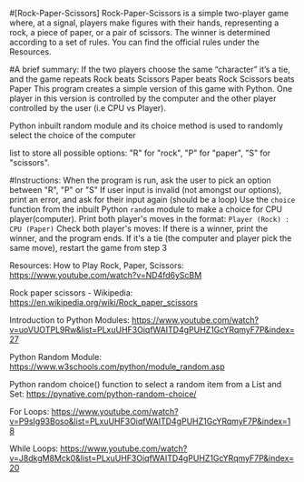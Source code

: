#[Rock-Paper-Scissors]
Rock-Paper-Scissors is a simple two-player game where, at a signal, players make figures with their hands, representing a rock, a piece of paper, or a pair of scissors. The winner is determined according to a set of rules. You can find the official rules under the Resources.

 

#A brief summary:
If the two players choose the same “character” it’s a tie, and the game repeats
Rock beats Scissors
Paper beats Rock
Scissors beats Paper
This program creates a simple version of this game with Python. One player in this version is controlled by the computer and the other player controlled by the user (i.e CPU vs Player). 

Python inbuilt random module  and its choice method is used to randomly select the choice of the computer

list to store all possible options:
"R" for "rock", 
"P" for "paper", 
"S" for "scissors".

#Instructions:
When the program is run, ask the user to pick an option between "R", "P" or "S"
If user input is invalid (not amongst our options), print an error, and ask for their input again (should be a loop)
Use the `choice` function from the inbuilt Python `random` module to make a choice for CPU player(computer).
Print both player's moves in the format: `Player (Rock) : CPU (Paper)`
Check both player's moves: 
If there is a winner, print the winner, and the program ends. 
If it's a tie (the computer and player pick the same move), restart the game from step 3


Resources:
How to Play Rock, Paper, Scissors: https://www.youtube.com/watch?v=ND4fd6yScBM

Rock paper scissors - Wikipedia: https://en.wikipedia.org/wiki/Rock_paper_scissors

Introduction to Python Modules: https://www.youtube.com/watch?v=uoVUOTPL9Rw&list=PLxuUHF3OiqfWAITD4gPUHZ1GcYRqmyF7P&index=27

Python Random Module: https://www.w3schools.com/python/module_random.asp

Python random choice() function to select a random item from a List and Set: https://pynative.com/python-random-choice/

For Loops: https://www.youtube.com/watch?v=P9sIg93Boso&list=PLxuUHF3OiqfWAITD4gPUHZ1GcYRqmyF7P&index=18

While Loops: https://www.youtube.com/watch?v=J8dkgM8Mck0&list=PLxuUHF3OiqfWAITD4gPUHZ1GcYRqmyF7P&index=20
